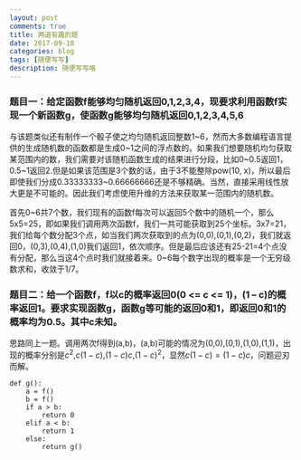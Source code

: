 ```yaml
---
layout: post
comments: true
title: 两道有趣的题
date: 2017-09-10
categories: blog
tags: [随便写写]
description: 随便写写咯
---
```


### 题目一：给定函数f能够均匀随机返回0,1,2,3,4，现要求利用函数f实现一个新函数g，使函数g能够均匀随机返回0,1,2,3,4,5,6

与该题类似还有制作一个骰子使之均匀随机返回整数1~6，然而大多数编程语言提供的生成随机数的函数都是生成0~1之间的浮点数的。如果我们想要随机均匀获取某范围内的数，我们需要对该随机函数生成的结果进行分段，比如0~0.5返回1，0.5~1返回2.但是如果该范围是3个数的话，由于3不能整除pow(10, x)，所以最后即使我们分成0.33333333~0.66666666还是不够精确。当然，直接采用线性放大更是不可能的。因此我们考虑使用升维的方法来获取某一范围内的随机数。

首先0~6共7个数，我们现有的函数f每次可以返回5个数中的随机一个，那么5x5=25，即如果我们调用两次函数f，我们一共可能获取到25个坐标。3x7=21，我们给每个数分配3个点，如当我们两次获取到的点为(0,0),(0,1),(0,2)，我们就返回0，(0,3),(0,4),(1,0)我们返回1，依次顺序。但是最后应该还有25-21=4个点没有分配，那么当这4个点时我们就接着来。0~6每个数字出现的概率是一个无穷级数求和，收敛于1/7。

### 题目二：给一个函数f，f以c的概率返回0(0 <= c <= 1)，(1 – c)的概率返回1。要求实现函数g，函数g等可能的返回0和1，即返回0和1的概率均为0.5。其中c未知。

思路同上一题。调用两次f得到(a,b)，(a,b)可能的情况为(0,0),(0,1),(1,0),(1,1)，出现的概率分别是$c^2$,$c(1-c)$,$(1-c)c$,$(1-c)^2$，显然$c(1-c)=(1-c)c$，问题迎刃而解。

```
def g():
    a = f()
    b = f()
    if a > b:
        return 0
    elif a < b:
        return 1
    else:
        return g()
```

